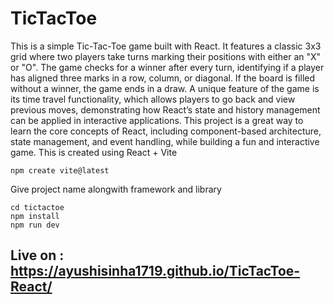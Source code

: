 # TicTacToe
This is a simple Tic-Tac-Toe game built with React. It features a classic 3x3 grid where two players take turns marking their positions with either an "X" or "O". The game checks for a winner after every turn, identifying if a player has aligned three marks in a row, column, or diagonal. If the board is filled without a winner, the game ends in a draw. A unique feature of the game is its time travel functionality, which allows players to go back and view previous moves, demonstrating how React’s state and history management can be applied in interactive applications. This project is a great way to learn the core concepts of React, including component-based architecture, state management, and event handling, while building a fun and interactive game.
This is created using React + Vite
``` 
npm create vite@latest
```
Give project name alongwith framework and library
```
cd tictactoe
npm install
npm run dev
```
## Live on : https://ayushisinha1719.github.io/TicTacToe-React/




